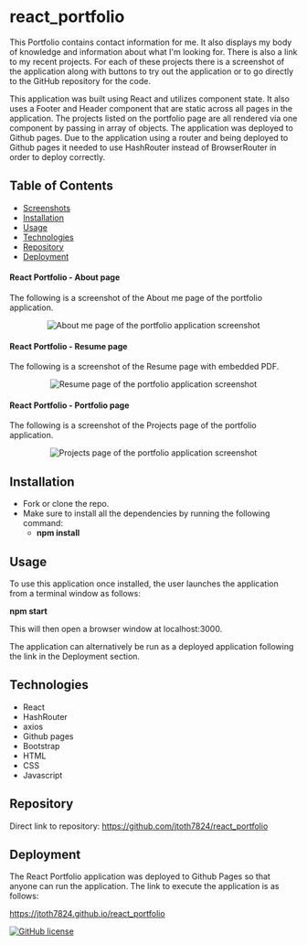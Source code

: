 # react_portfolio

This Portfolio contains contact information for me.   It also displays my body of knowledge and information about what I'm looking for.    There is also a link to my recent projects.    For each of these projects there is a screenshot of the application along with buttons to try out the application or to go directly to the GitHub repository for the code.

This application was built using React and utilizes component state.  It also uses a Footer and Header component that are static across all pages in the application.  The projects listed on the portfolio page are all rendered via one component by passing in array of objects.  The application was deployed to Github pages.  Due to the application using a router and being deployed to Github pages it needed to use HashRouter instead of BrowserRouter in order to deploy correctly.

## Table of Contents
* [Screenshots](#Screenshots)
* [Installation](#Installation)
* [Usage](#Usage)
* [Technologies](#Technologies)
* [Repository](#Repository)
* [Deployment](#Deployment)

#### React Portfolio - About page
The following is a screenshot of the About me page of the portfolio application.

<p align="center">
  <img src="./assets/images/AboutMe.png" alt="About me page of the portfolio application screenshot">
</p>

#### React Portfolio - Resume page
The following is a screenshot of the Resume page with embedded PDF.

<p align="center">
  <img src="./assets/images/Resume.png" alt="Resume page of the portfolio application screenshot">
</p>

#### React Portfolio - Portfolio page
The following is a screenshot of the Projects page of the portfolio application.

<p align="center">
  <img src="./assets/images/Projects.png" alt="Projects page of the portfolio application screenshot">
</p>

## Installation

* Fork or clone the repo.
* Make sure to install all the dependencies by running the following command:
    * **npm install**

## Usage

To use this application once installed, the user launches the application from a terminal window as follows:

**npm start**

This will then open a browser window at localhost:3000.

The application can alternatively be run as a deployed application following the link in the Deployment section.

## Technologies

* React
* HashRouter
* axios
* Github pages
* Bootstrap
* HTML
* CSS
* Javascript

## Repository

Direct link to repository:  https://github.com/jtoth7824/react_portfolio

## Deployment

The React Portfolio application was deployed to Github Pages so that anyone can run the application.   The link to execute the application is as follows:

https://jtoth7824.github.io/react_portfolio


[![GitHub license](https://img.shields.io/github/license/Naereen/StrapDown.js.svg)](https://www.mit.edu/~amini/LICENSE.md)